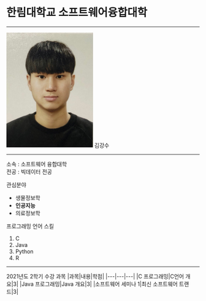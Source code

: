 # 한림대학교 소프트웨어융합대학
---
<img src="Photo.jpg" height="300">
김강수  

---

소속 : 소프트웨어 융합대학  
전공 : 빅데이터 전공  

관심분야
* 생물정보학
* **인공지능**
* 의료정보학

프로그래밍 언어 스킬   
1. C
2. Java
3. Python
4. R

--------

2021년도 2학기 수강 과목
|과목|내용|학점|
|---|---|---|
|C 프로그래밍|C언어 개요|3|
|Java 프로그래밍|Java 개요|3|
|소프트웨어 세미나 1|최신 소프트웨어 트랜드|3|
